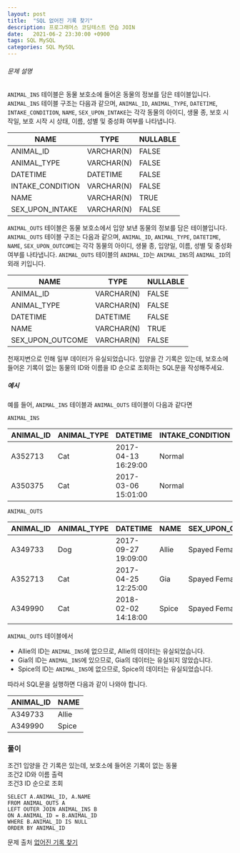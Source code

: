 ```yaml
---
layout: post
title:  "SQL 없어진 기록 찾기"
description: 프로그래머스 코딩테스트 연습 JOIN
date:   2021-06-2 23:30:00 +0900
tags: SQL MySQL
categories: SQL MySQL
---
```


###### 문제 설명
`ANIMAL_INS`  테이블은 동물 보호소에 들어온 동물의 정보를 담은 테이블입니다.  `ANIMAL_INS`  테이블 구조는 다음과 같으며,  `ANIMAL_ID`,  `ANIMAL_TYPE`,  `DATETIME`,  `INTAKE_CONDITION`,  `NAME`,  `SEX_UPON_INTAKE`는 각각 동물의 아이디, 생물 종, 보호 시작일, 보호 시작 시 상태, 이름, 성별 및 중성화 여부를 나타냅니다.  


|NAME|TYPE|NULLABLE|
|---|---|---|
|ANIMAL_ID|VARCHAR(N)|FALSE|
|ANIMAL_TYPE|VARCHAR(N)|FALSE|
|DATETIME|DATETIME|FALSE|
|INTAKE_CONDITION|VARCHAR(N)|FALSE|
|NAME|VARCHAR(N)|TRUE|
|SEX_UPON_INTAKE|VARCHAR(N)|FALSE|

`ANIMAL_OUTS`  테이블은 동물 보호소에서 입양 보낸 동물의 정보를 담은 테이블입니다.  `ANIMAL_OUTS`  테이블 구조는 다음과 같으며,  `ANIMAL_ID`,  `ANIMAL_TYPE`,  `DATETIME`,  `NAME`,  `SEX_UPON_OUTCOME`는 각각 동물의 아이디, 생물 종, 입양일, 이름, 성별 및 중성화 여부를 나타냅니다.  `ANIMAL_OUTS`  테이블의  `ANIMAL_ID`는  `ANIMAL_INS`의  `ANIMAL_ID`의 외래 키입니다.  


|NAME|TYPE|NULLABLE|
|---|---|---|
|ANIMAL_ID|VARCHAR(N)|FALSE|
|ANIMAL_TYPE|VARCHAR(N)|FALSE|
|DATETIME|DATETIME|FALSE|
|NAME|VARCHAR(N)|TRUE|
|SEX_UPON_OUTCOME|VARCHAR(N)|FALSE|


천재지변으로 인해 일부 데이터가 유실되었습니다. 입양을 간 기록은 있는데, 보호소에 들어온 기록이 없는 동물의 ID와 이름을 ID 순으로 조회하는 SQL문을 작성해주세요.  


##### 예시

예를 들어,  `ANIMAL_INS`  테이블과  `ANIMAL_OUTS`  테이블이 다음과 같다면

`ANIMAL_INS`  



|ANIMAL_ID|ANIMAL_TYPE|DATETIME|INTAKE_CONDITION|NAME|SEX_UPON_INTAKE|
|---|---|---|---|---|---|
|A352713|Cat|2017-04-13 16:29:00|Normal|Gia|Spayed Female|
|A350375|Cat|2017-03-06 15:01:00|Normal|Meo|Neutered Male|



`ANIMAL_OUTS`  


|ANIMAL_ID|ANIMAL_TYPE|DATETIME|NAME|SEX_UPON_OUTCOME|
|---|---|---|---|---|
|A349733|Dog|2017-09-27 19:09:00|Allie|Spayed Female|
|A352713|Cat|2017-04-25 12:25:00|Gia|Spayed Female|
|A349990|Cat|2018-02-02 14:18:00|Spice|Spayed Female|


`ANIMAL_OUTS`  테이블에서  


-   Allie의 ID는  `ANIMAL_INS`에 없으므로, Allie의 데이터는 유실되었습니다.
-   Gia의 ID는  `ANIMAL_INS`에 있으므로, Gia의 데이터는 유실되지 않았습니다.
-   Spice의 ID는  `ANIMAL_INS`에 없으므로, Spice의 데이터는 유실되었습니다.  


따라서 SQL문을 실행하면 다음과 같이 나와야 합니다.
  
  
|ANIMAL_ID|NAME|
|---|---|
|A349733|Allie|
|A349990|Spice|
 
  

  
### 풀이  


조건1 입양을 간 기록은 있는데, 보호소에 들어온 기록이 없는 동물  
조건2 ID와 이름 출력  
조건3 ID 순으로 조회  

```
SELECT A.ANIMAL_ID, A.NAME 
FROM ANIMAL_OUTS A
LEFT OUTER JOIN ANIMAL_INS B
ON A.ANIMAL_ID = B.ANIMAL_ID
WHERE B.ANIMAL_ID IS NULL
ORDER BY ANIMAL_ID
```


문제 출처 [없어진 기록 찾기]  

[없어진 기록 찾기]: https://programmers.co.kr/learn/courses/30/lessons/59042

 